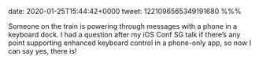 date: 2020-01-25T15:44:42+0000
tweet: 1221096565349191680
%%%

Someone on the train is powering through messages with a phone in a keyboard dock. I had a question after my iOS Conf SG talk if there’s any point supporting enhanced keyboard control in a phone-only app, so now I can say yes, there is!
